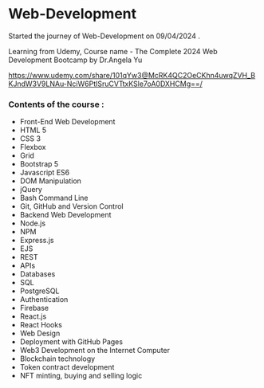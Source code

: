 # Web-Development

Started the journey of Web-Development on 09/04/2024 .


Learning from Udemy,
Course name - The Complete 2024 Web Development Bootcamp by Dr.Angela Yu

https://www.udemy.com/share/101qYw3@McRK4QC2OeCKhn4uwqZVH_BKJndW3V9LNAu-NciW6PtISruCVTtxKSle7oA0DXHCMg==/

<h3>Contents of the course :</h3>
<ul>
<li>Front-End Web Development</li>
<li>HTML 5</li>
<li>CSS 3</li>
<li>Flexbox</li>
<li>Grid</li>
<li>Bootstrap 5</li>
<li>Javascript ES6</li>
<li>DOM Manipulation</li>
<li>jQuery</li>
<li>Bash Command Line</li>
<li>Git, GitHub and Version Control</li>
<li>Backend Web Development</li>
<li>Node.js</li>
<li>NPM</li>
<li>Express.js</li>
<li>EJS</li>
<li>REST</li>
<li>APIs</li>
<li>Databases</li>
<li>SQL</li>
<li>PostgreSQL</li>
<li>Authentication</li>
<li>Firebase</li>
<li>React.js</li>
<li>React Hooks</li>
<li>Web Design</li>
<li>Deployment with GitHub Pages</li>
<li>Web3 Development on the Internet Computer</li>
<li>Blockchain technology</li>
<li>Token contract development</li>
<li>NFT minting, buying and selling logic</li>
</ul>
